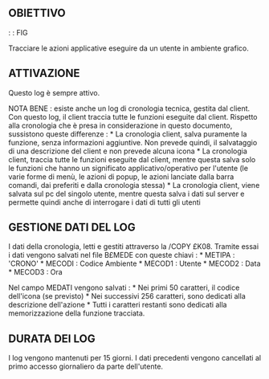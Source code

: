 ## OBIETTIVO
 :  : FIG

Tracciare le azioni applicative eseguire da un utente in ambiente grafico.

## ATTIVAZIONE

Questo log è sempre attivo.

NOTA BENE :  esiste anche un log di cronologia tecnica, gestita dal client. Con questo log, il client traccia tutte le funzioni eseguite dal client. Rispetto alla cronologia che è presa in considerazione in questo documento, sussistono queste differenze : 
\* La cronologia client, salva puramente la funzione, senza informazioni aggiuntive. Non prevede quindi, il salvataggio di una descrizione del client e non prevede alcuna icona
\* La cronologia client, traccia tutte le funzioni eseguite dal client, mentre questa salva solo le funzioni che hanno un significato applicativo/operativo per l'utente (le varie forme di menù, le azioni di popup, le azioni lanciate dalla barra comandi, dai preferiti e dalla cronologia stessa)
\* La cronologia client, viene salvata sul pc del singolo utente, mentre questa salva i dati sul server e permette quindi anche di interrogare i dati di tutti gli utenti

## GESTIONE DATI DEL LOG

I dati della cronologia, letti e gestiti attraverso la /COPY £K08. Tramite essai i dati vengono salvati nel file B£MEDE con queste chiavi : 
\* METIPA :  'CRONO'
\* MECODI :  Codice Ambiente
\* MECOD1 :  Utente
\* MECOD2 :  Data
\* MECOD3 :  Ora

Nel campo MEDATI vengono salvati : 
\* Nei primi 50 caratteri, il codice dell'icona (se previsto)
\* Nei successivi 256 caratteri, sono dedicati alla descrizione dell'azione
\* Tutti i caratteri restanti sono dedicati alla memorizzazione della funzione tracciata.

## DURATA DEI LOG

I log vengono mantenuti per 15 giorni. I dati precedenti vengono cancellati al primo accesso giornaliero da parte dell'utente.
